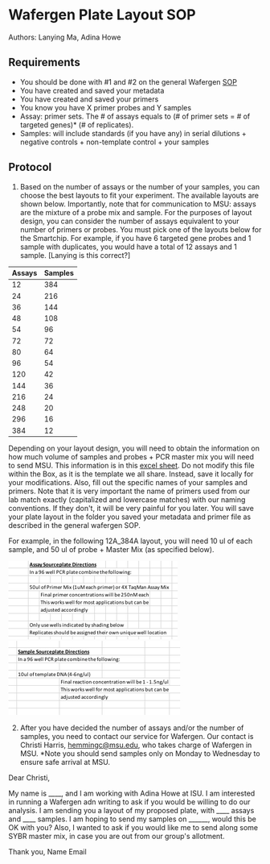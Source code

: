 # Wafergen Plate Layout SOP

Authors:  Lanying Ma, Adina Howe

## Requirements
- You should be done with #1 and #2 on the general Wafergen [SOP](https://github.com/germs-lab/SOPs/blob/master/wafergen_SOPs/wafergen-general.md)
- You have created and saved your metadata
- You have created and saved your primers
- You know you have X primer probes and Y samples
- Assay: primer sets.  The # of assays equals to (# of primer sets = # of targeted genes)* (# of replicates).
- Samples: will include standards (if you have any) in serial dilutions + negative controls + non-template control + your samples 

## Protocol
1.	 Based on the number of assays or the number of your samples, you can choose the best layouts to fit your experiment.  The available layouts are shown below.  Importantly, note that for communication to MSU:  assays are the mixture of a probe mix and sample.  For the purposes of layout design, you can consider the number of assays equivalent to your number of primers or probes.  You must pick one of the layouts below for the Smartchip.   For example, if you have 6 targeted gene probes and 1 sample with duplicates, you would have a total of 12 assays and 1 sample. [Lanying is this correct?] 

Assays | Samples
----- | -----
12 | 384
24 | 216
36 | 144
48 | 108
54 | 96
72 | 72
80 | 64
96 | 54
120 | 42
144 | 36
216 | 24
248 | 20
296 | 16
384 | 12

Depending on your layout design, you will need to obtain the information on how much volume of samples and probes + PCR master mix you will need to send MSU.  This information is in this [excel sheet](https://iastate.app.box.com/folder/69923026206).  Do not modify this file within the Box, as it is the template we all share.  Instead, save it locally for your modifications.  Also, fill out the specific names of your samples and primers.  Note that it is very important the name of primers used from our lab match exactly (capitalized and lowercase matches) with our naming conventions.  If they don't, it will be very painful for you later.  You will save your plate layout in the folder you saved your metadata and primer file as described in the general wafergen SOP.

For example, in the following 12A_384A layout, you will need 10 ul of each sample, and 50 ul of probe + Master Mix (as specified below).


![AssaySourcePlate](https://github.com/germs-lab/SOPs/blob/master/images/AssaySourcePlate.png) ![SampleSourcePlate](https://github.com/germs-lab/SOPs/blob/master/images/SampleSourcePlate.png)
  

2.  After you have decided the number of assays and/or the number of samples, you need to contact our service for Wafergen.  Our contact is Christi Harris, hemmingc@msu.edu, who takes charge of Wafergen in MSU.  *Note you should send samples only on Monday to Wednesday to ensure safe arrival at MSU.

Dear Christi,

My name is ____, and I am working with Adina Howe at ISU.  I am interested in running a Wafergen adn writing to ask if you would be willing to do our analysis.  I am sending you a layout of my proposed plate, with ____ assays and ____ samples.  I am hoping to send my samples on ______, would this be OK with you?  Also, I wanted to ask if you would like me to send along some SYBR master mix, in case you are out from our group's allotment.

Thank you,
Name
Email
